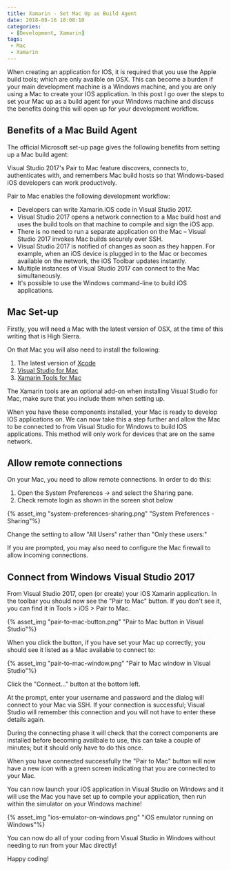 ```yaml
---
title: Xamarin - Set Mac Up as Build Agent
date: 2018-08-16 18:08:10
categories:
 - [Development, Xamarin]
tags:
 - Mac
 - Xamarin
---
```


When creating an application for IOS, it is required that you use the Apple build tools; which are only availble on OSX. This can become a burden if your main development machine is a Windows machine, and you are only using a Mac to create your IOS application. In this post I go over the steps to set your Mac up as a build agent for your Windows machine and discuss the benefits doing this will open up for your development workflow.
<!-- more -->

## Benefits of a Mac Build Agent

The official Microsoft set-up page gives the following benefits from setting up a Mac build agent:

Visual Studio 2017's Pair to Mac feature discovers, connects to, authenticates with, and remembers Mac build hosts so that Windows-based iOS developers can work productively.

Pair to Mac enables the following development workflow:

- Developers can write Xamarin.iOS code in Visual Studio 2017.
- Visual Studio 2017 opens a network connection to a Mac build host and uses the build tools on that machine to compile and sign the iOS app.
- There is no need to run a separate application on the Mac – Visual Studio 2017 invokes Mac builds securely over SSH.
- Visual Studio 2017 is notified of changes as soon as they happen. For example, when an iOS device is plugged in to the Mac or becomes available on the network, the iOS Toolbar updates instantly.
- Multiple instances of Visual Studio 2017 can connect to the Mac simultaneously.
- It's possible to use the Windows command-line to build iOS applications.

## Mac Set-up

Firstly, you will need a Mac with the latest version of OSX, at the time of this writing that is High Sierra.

On that Mac you will also need to install the following:

1. The latest version of [Xcode](https://developer.apple.com/xcode/)
1. [Visual Studio for Mac](https://docs.microsoft.com/en-us/visualstudio/mac/installation)
1. [Xamarin Tools for Mac](https://docs.microsoft.com/en-us/visualstudio/mac/installation)

The Xamarin tools are an optional add-on when installing Visual Studio for Mac, make sure that you include them when setting up.

When you have these components installed, your Mac is ready to develop IOS applications on. We can now take this a step further and allow the Mac to be connected to from Visual Studio for Windows to build IOS applications. This method will only work for devices that are on the same network.

## Allow remote connections

On your Mac, you need to allow remote connections. In order to do this:

1. Open the System Preferences -> and select the Sharing pane.
1. Check remote login as shown in the screen shot below

{% asset_img "system-preferences-sharing.png" "System Preferences - Sharing"%}

Change the setting to allow "All Users" rather than "Only these users:"

If you are prompted, you may also need to configure the Mac firewall to allow incoming connections.

## Connect from Windows Visual Studio 2017

From Visual Studio 2017, open (or create) your iOS Xamarin application. In the toolbar you should now see the "Pair to Mac" button. If you don't see it, you can find it in Tools > iOS > Pair to Mac.

{% asset_img "pair-to-mac-button.png" "Pair to Mac button in Visual Studio"%}

When you click the button, if you have set your Mac up correctly; you should see it listed as a Mac available to connect to:

{% asset_img "pair-to-mac-window.png" "Pair to Mac window in Visual Studio"%}

Click the "Connect..." button at the bottom left.

At the prompt, enter your username and password and the dialog will connect to your Mac via SSH. If your connection is successful; Visual Studio will remember this connection and you will not have to enter these details again.

During the connecting phase it will check that the correct components are installed before becoming availbale to use, this can take a couple of minutes; but it should only have to do this once.

When you have connected successfully the "Pair to Mac" button will now have a new icon with a green screen indicating that you are connected to your Mac.

You can now launch your iOS application in Visual Studio on Windows and it will use the Mac you have set up to compile your application, then run within the simulator on your Windows machine!

{% asset_img "ios-emulator-on-windows.png" "iOS emulator running on Windows"%}

You can now do all of your coding from Visual Studio in Windows without needing to run from your Mac directly!

Happy coding!


